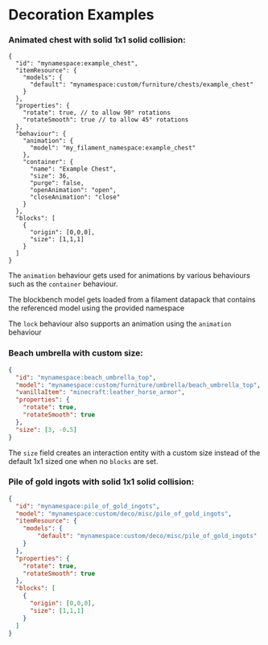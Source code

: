 # Decoration Examples

### Animated chest with solid 1x1 solid collision:
```json5
{
  "id": "mynamespace:example_chest",
  "itemResource": {
    "models": {
      "default": "mynamespace:custom/furniture/chests/example_chest"
    }
  },
  "properties": {
    "rotate": true, // to allow 90° rotations
    "rotateSmooth": true // to allow 45° rotations
  },
  "behaviour": {
    "animation": {
      "model": "my_filament_namespace:example_chest"
    },
    "container": {
      "name": "Example Chest",
      "size": 36,
      "purge": false,
      "openAnimation": "open",
      "closeAnimation": "close"
    }
  },
  "blocks": [
    {
      "origin": [0,0,0],
      "size": [1,1,1]
    }
  ]
}
```

The `animation` behaviour gets used for animations by various behaviours such as the `container` behaviour.

The blockbench model gets loaded from a filament datapack that contains the referenced model using the provided namespace

The `lock` behaviour also supports an animation using the `animation` behaviour

### Beach umbrella with custom size:
```json
{
  "id": "mynamespace:beach_umbrella_top",
  "model": "mynamespace:custom/furniture/umbrella/beach_umbrella_top",
  "vanillaItem": "minecraft:leather_horse_armor",
  "properties": {
    "rotate": true,
    "rotateSmooth": true
  },
  "size": [3, -0.5]
}
```

The `size` field creates an interaction entity with a custom size instead of the default 1x1 sized one when no `blocks` are set. 


### Pile of gold ingots with solid 1x1 solid collision:
```json
{
  "id": "mynamespace:pile_of_gold_ingots",
  "model": "mynamespace:custom/deco/misc/pile_of_gold_ingots",
  "itemResource": {
    "models": {
        "default": "mynamespace:custom/deco/misc/pile_of_gold_ingots"
    }
  },
  "properties": {
    "rotate": true,
    "rotateSmooth": true
  },
  "blocks": [
    {
      "origin": [0,0,0],
      "size": [1,1,1]
    }
  ]
}
```


